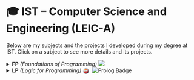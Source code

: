 # 🎓 IST – Computer Science and Engineering (LEIC-A)

Below are my subjects and the projects I developed during my degree at IST. Click on a subject to see more details and its projects.

<details>
	<summary>
		<b>FP</b> <i>(Foundations of Programming)</i>
		<img src="https://img.shields.io/badge/Python-3776AB?style=plastic&logo=python&logoColor=white" height="20" />
  </summary>

  <a href="https://github.com/maddie0120/mountains-and-valleys">
    <img align="center" src="https://github-readme-stats.vercel.app/api/pin/?username=maddie0120&repo=mountains-and-valleys&theme=radical&hide_border=true&cache_seconds=1800" />
  </a>

  <a href="https://github.com/maddie0120/go-game" >
    <img align="center" src="https://github-readme-stats.vercel.app/api/pin/?username=maddie0120&repo=go-game&theme=radical&hide_border=true&cache_seconds=1800" />
  </a>
</details>

<details>
  <summary>
    <b>LP</b> <i>(Logic for Programming)</i>
    <img src="./images/swi-prolog-logo.png" height="16" alt="SWI-Prolog Logo" style="vertical-align: middle; margin-right: 4px;" />
    <img src="https://img.shields.io/badge/Prolog-E61B23?style=plastic&logoColor=white" height="20" alt="Prolog Badge" />
  </summary>
</details>

